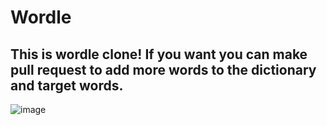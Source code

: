 # Wordle
## This is wordle clone! If you want you can make pull request to add more words to the dictionary and target words.

![image](https://user-images.githubusercontent.com/56674380/154813411-bc2fe1ab-1361-49a2-97ed-f8f0500da372.png)
